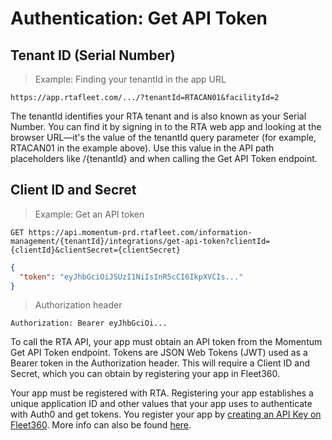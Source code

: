 # Authentication: Get API Token
## Tenant ID (Serial Number)

> Example: Finding your tenantId in the app URL

```http
https://app.rtafleet.com/.../?tenantId=RTACAN01&facilityId=2
```

The tenantId identifies your RTA tenant and is also known as your Serial Number. You can find it by signing in to the RTA web app and looking at the browser URL—it's the value of the tenantId query parameter (for example, RTACAN01 in the example above). Use this value in the API path placeholders like /{tenantId} and when calling the Get API Token endpoint.



## Client ID and Secret
> Example: Get an API token

```http
GET https://api.momentum-prd.rtafleet.com/information-management/{tenantId}/integrations/get-api-token?clientId={clientId}&clientSecret={clientSecret}
```

```json
{
  "token": "eyJhbGciOiJSUzI1NiIsInR5cCI6IkpXVCIs..."
}
```

> Authorization header

```http
Authorization: Bearer eyJhbGciOi...
```
To call the RTA API, your app must obtain an API token from the Momentum Get API Token endpoint. Tokens are JSON Web Tokens (JWT) used as a Bearer token in the Authorization header.  This will require a Client ID and Secret, which you can obtain by registering your app in Fleet360.

Your app must be registered with RTA. Registering your app establishes a unique application ID and other values that your app uses to authenticate with Auth0 and get tokens. You register your app by [creating an API Key on Fleet360](https://app.rtafleet.com/admin/api-keys). More info can also be found [here](https://docs.rtafleet.com/rta-manual/rta-api-keys/). 
